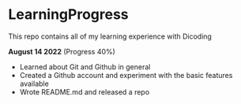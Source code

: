 # LearningProgress
This repo contains all of my learning experience with Dicoding

**August 14 2022** (Progress 40%)
* Learned about Git and Github in general
* Created a Github account and experiment with the basic features available
* Wrote README.md and released a repo

